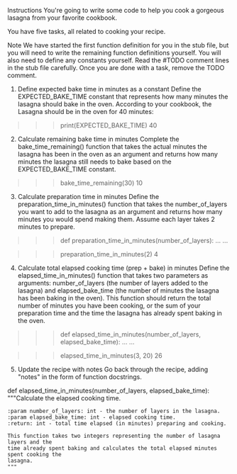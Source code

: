 Instructions
You're going to write some code to help you cook a gorgeous lasagna from your favorite cookbook.

You have five tasks, all related to cooking your recipe.


Note
We have started the first function definition for you in the stub file, but you will need to write the remaining function definitions yourself. You will also need to define any constants yourself. Read the #TODO comment lines in the stub file carefully. Once you are done with a task, remove the TODO comment.


1. Define expected bake time in minutes as a constant
Define the EXPECTED_BAKE_TIME constant that represents how many minutes the lasagna should bake in the oven. According to your cookbook, the Lasagna should be in the oven for 40 minutes:

>>> print(EXPECTED_BAKE_TIME)
40
2. Calculate remaining bake time in minutes
Complete the bake_time_remaining() function that takes the actual minutes the lasagna has been in the oven as an argument and returns how many minutes the lasagna still needs to bake based on the EXPECTED_BAKE_TIME constant.

>>> bake_time_remaining(30)
10
3. Calculate preparation time in minutes
Define the preparation_time_in_minutes() function that takes the number_of_layers you want to add to the lasagna as an argument and returns how many minutes you would spend making them. Assume each layer takes 2 minutes to prepare.

>>> def preparation_time_in_minutes(number_of_layers):
        ...
        ...
        
>>> preparation_time_in_minutes(2)
4
4. Calculate total elapsed cooking time (prep + bake) in minutes
Define the elapsed_time_in_minutes() function that takes two parameters as arguments: number_of_layers (the number of layers added to the lasagna) and elapsed_bake_time (the number of minutes the lasagna has been baking in the oven). This function should return the total number of minutes you have been cooking, or the sum of your preparation time and the time the lasagna has already spent baking in the oven.

>>> def elapsed_time_in_minutes(number_of_layers, elapsed_bake_time):
        ...
        ...
        
>>> elapsed_time_in_minutes(3, 20)
26
5. Update the recipe with notes
Go back through the recipe, adding "notes" in the form of function docstrings.

def elapsed_time_in_minutes(number_of_layers, elapsed_bake_time):
    """Calculate the elapsed cooking time.

    :param number_of_layers: int - the number of layers in the lasagna.
    :param elapsed_bake_time: int - elapsed cooking time.
    :return: int - total time elapsed (in minutes) preparing and cooking.

    This function takes two integers representing the number of lasagna layers and the
    time already spent baking and calculates the total elapsed minutes spent cooking the
    lasagna.
    """
